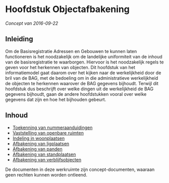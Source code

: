# Hoofdstuk Objectafbakening

_Concept van 2016-09-22_

## Inleiding 

Om de Basisregistratie Adressen en Gebouwen te kunnen laten functioneren is het noodzakelijk om de landelijke uniformiteit van de inhoud van de basisregistratie te waarborgen. Hiervoor is het noodzakelijk regels te geven voor het herkennen van objecten. Dit hoofdstuk van het informatiemodel gaat daarom over het kijken naar de werkelijkheid door de bril van de BAG, met de bedoeling om in die administratieve werkelijkheid de objecten te herkennen waarover de BAG gegevens bijhoudt. Terwijl dit hoofdstuk dus beschrijft over welke dingen uit de werkelijkheid de BAG gegevens bijhoudt, gaan de andere hoofdstukken vooral over welke gegevens dat zijn en hoe het bijhouden gebeurt.

## Inhoud

- [Toekenning van nummeraanduidingen](nummeraanduiding.md)
- [Vaststelling van openbare ruimten](openbare_ruimte.md)
- [Indeling in woonplaatsen](woonplaats.md)
- [Afbakening van ligplaatsen](ligplaats.md)
- [Afbakening van panden](pand.md)
- [Afbakening van standplaatsen](standplaats.md)
- [Afbakening van verblijfsobjecten](verblijfsobject.md)

De documenten in deze werkruimte zijn concept-documenten, waaraan geen rechten kunnen worden ontleend.
